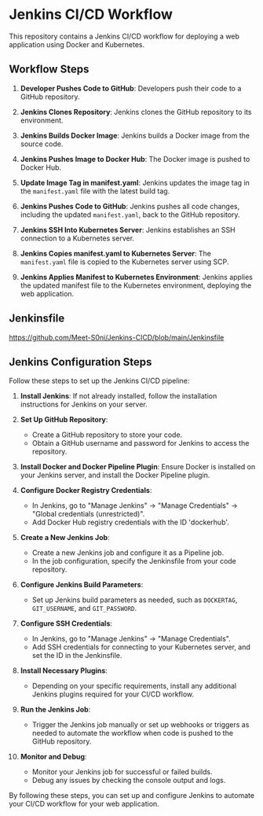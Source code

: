 # Jenkins CI/CD Workflow

This repository contains a Jenkins CI/CD workflow for deploying a web application using Docker and Kubernetes.

## Workflow Steps

1. **Developer Pushes Code to GitHub**: Developers push their code to a GitHub repository.

2. **Jenkins Clones Repository**: Jenkins clones the GitHub repository to its environment.

3. **Jenkins Builds Docker Image**: Jenkins builds a Docker image from the source code.

4. **Jenkins Pushes Image to Docker Hub**: The Docker image is pushed to Docker Hub.

5. **Update Image Tag in manifest.yaml**: Jenkins updates the image tag in the `manifest.yaml` file with the latest build tag.

6. **Jenkins Pushes Code to GitHub**: Jenkins pushes all code changes, including the updated `manifest.yaml`, back to the GitHub repository.

7. **Jenkins SSH Into Kubernetes Server**: Jenkins establishes an SSH connection to a Kubernetes server.

8. **Jenkins Copies manifest.yaml to Kubernetes Server**: The `manifest.yaml` file is copied to the Kubernetes server using SCP.

9. **Jenkins Applies Manifest to Kubernetes Environment**: Jenkins applies the updated manifest file to the Kubernetes environment, deploying the web application.

## Jenkinsfile

https://github.com/Meet-S0ni/Jenkins-CICD/blob/main/Jenkinsfile

## Jenkins Configuration Steps

Follow these steps to set up the Jenkins CI/CD pipeline:

1. **Install Jenkins**: If not already installed, follow the installation instructions for Jenkins on your server.

2. **Set Up GitHub Repository**:
   - Create a GitHub repository to store your code.
   - Obtain a GitHub username and password for Jenkins to access the repository.

3. **Install Docker and Docker Pipeline Plugin**: Ensure Docker is installed on your Jenkins server, and install the Docker Pipeline plugin.

4. **Configure Docker Registry Credentials**:
   - In Jenkins, go to "Manage Jenkins" -> "Manage Credentials" -> "Global credentials (unrestricted)".
   - Add Docker Hub registry credentials with the ID 'dockerhub'.

5. **Create a New Jenkins Job**:
   - Create a new Jenkins job and configure it as a Pipeline job.
   - In the job configuration, specify the Jenkinsfile from your code repository.

6. **Configure Jenkins Build Parameters**:
   - Set up Jenkins build parameters as needed, such as `DOCKERTAG`, `GIT_USERNAME`, and `GIT_PASSWORD`.

7. **Configure SSH Credentials**:
   - In Jenkins, go to "Manage Jenkins" -> "Manage Credentials".
   - Add SSH credentials for connecting to your Kubernetes server, and set the ID in the Jenkinsfile.

8. **Install Necessary Plugins**:
   - Depending on your specific requirements, install any additional Jenkins plugins required for your CI/CD workflow.

9. **Run the Jenkins Job**:
   - Trigger the Jenkins job manually or set up webhooks or triggers as needed to automate the workflow when code is pushed to the GitHub repository.

10. **Monitor and Debug**:
    - Monitor your Jenkins job for successful or failed builds.
    - Debug any issues by checking the console output and logs.

By following these steps, you can set up and configure Jenkins to automate your CI/CD workflow for your web application.

